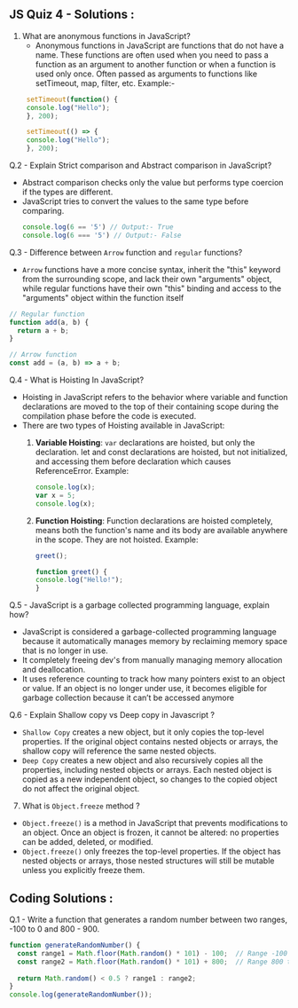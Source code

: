 ## JS Quiz 4 - Solutions :

1. What are anonymous functions in JavaScript?
   * Anonymous functions in JavaScript are functions that do not have a name. These functions are often used when you need to pass a function as an argument to another function or when a function is used only once.  Often passed as arguments to functions like setTimeout, map, filter, etc. 
   Example:- 
   ```js
    setTimeout(function() {
    console.log("Hello");
    }, 200);

    setTimeout(() => {
    console.log("Hello");
    }, 200);
   ```
   

Q.2 - Explain Strict comparison and Abstract comparison in JavaScript?
 * Abstract comparison checks only the value but performs type coercion if the types are different.
 * JavaScript tries to convert the values to the same type before comparing.
   ```js
   console.log(6 == '5') // Output:- True
   console.log(6 === '5') // Output:- False
   ```
   
Q.3 - Difference between `Arrow` function and `regular` functions?
 * `Arrow` functions have a more concise syntax, inherit the "this" keyword from the surrounding scope, and lack their own "arguments" object, while regular functions have their own "this" binding and access to the "arguments" object within the function itself

```js
// Regular function
function add(a, b) {
  return a + b;
}

// Arrow function
const add = (a, b) => a + b;
```


Q.4 - What is Hoisting In JavaScript?
 * Hoisting in JavaScript refers to the behavior where variable and function declarations are moved to the top of their containing scope during the compilation phase before the code is executed.
 * There are two types of Hoisting available in JavaScript:
    1. **Variable Hoisting**: `var` declarations are hoisted, but only the declaration. let and const declarations are hoisted, but not initialized, and accessing them before declaration which causes ReferenceError.
    Example:
        ```js
        console.log(x);
        var x = 5;
        console.log(x); 
        ```

    2. **Function Hoisting**: Function declarations are hoisted completely, means both the function's name and its body are available anywhere in the scope. They are not hoisted. 
    Example:
        ```js
        greet();

        function greet() {
        console.log("Hello!");
        }
        ```

Q.5 - JavaScript is a garbage collected programming language, explain how?
 * JavaScript is considered a garbage-collected programming language because it automatically manages memory by reclaiming memory space that is no longer in use.
 * It completely freeing dev's from manually managing memory allocation and deallocation.
 * It uses reference counting to track how many pointers exist to an object or value. If an object is no longer under use, it becomes eligible for garbage collection because it can’t be accessed anymore

Q.6 - Explain Shallow copy vs Deep copy in Javascript ?
 * `Shallow Copy` creates a new object, but it only copies the top-level properties. If the original object contains nested objects or arrays, the shallow copy will reference the same nested objects.
 * `Deep Copy` creates a new object and also recursively copies all the properties, including nested objects or arrays. Each nested object is copied as a new independent object, so changes to the copied object do not affect the original object.
 
7. What is `Object.freeze` method ?
 * `Object.freeze()` is a method in JavaScript that prevents modifications to an object. Once an object is frozen, it cannot be altered: no properties can be added, deleted, or modified.
 * `Object.freeze()` only freezes the top-level properties. If the object has nested objects or arrays, those nested structures will still be mutable unless you explicitly freeze them.

## Coding Solutions :

Q.1 - Write a function that generates a random number between two ranges, -100 to 0 and 800 - 900.
```js
function generateRandomNumber() {
  const range1 = Math.floor(Math.random() * 101) - 100;  // Range -100 to 0
  const range2 = Math.floor(Math.random() * 101) + 800;  // Range 800 to 900
  
  return Math.random() < 0.5 ? range1 : range2;
}
console.log(generateRandomNumber());
```